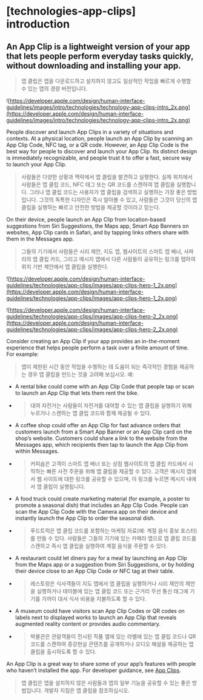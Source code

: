 # **[technologies-app-clips] introduction**

## An App Clip is a lightweight version of your app that lets people perform everyday tasks quickly, without downloading and installing your app.
> 앱 클립은 앱을 다운로드하고 설치하지 않고도 일상적인 작업을 빠르게 수행할 수 있는 앱의 경량 버전입니다.
>




![https://developer.apple.com/design/human-interface-guidelines/images/intro/technologies/technology-app-clips-intro_2x.png](https://developer.apple.com/design/human-interface-guidelines/images/intro/technologies/technology-app-clips-intro_2x.png)

People discover and launch App Clips in a variety of situations and contexts. At a physical location, people launch an App Clip by scanning an App Clip Code, NFC tag, or a QR code. However, an App Clip Code is the best way for people to discover and launch your App Clip. Its distinct design is immediately recognizable, and people trust it to offer a fast, secure way to launch your App Clip.
> 사람들은 다양한 상황과 맥락에서 앱 클립을 발견하고 실행한다. 실제 위치에서 사람들은 앱 클립 코드, NFC 태그 또는 QR 코드를 스캔하여 앱 클립을 실행합니다. 그러나 앱 클립 코드는 사용자가 앱 클립을 검색하고 실행하는 가장 좋은 방법입니다. 그것의 독특한 디자인은 즉시 알아볼 수 있고, 사람들은 그것이 당신의 앱 클립을 실행하는 빠르고 안전한 방법을 제공할 것이라고 믿는다.
>




On their device, people launch an App Clip from location-based suggestions from Siri Suggestions, the Maps app, Smart App Banners on websites, App Clip cards in Safari, and by tapping links others share with them in the Messages app.
> 그들의 기기에서 사람들은 시리 제안, 지도 앱, 웹사이트의 스마트 앱 배너, 사파리의 앱 클립 카드, 그리고 메시지 앱에서 다른 사람들이 공유하는 링크를 탭하여 위치 기반 제안에서 앱 클립을 실행한다.
>




![https://developer.apple.com/design/human-interface-guidelines/technologies/app-clips/images/app-clips-hero-1_2x.png](https://developer.apple.com/design/human-interface-guidelines/technologies/app-clips/images/app-clips-hero-1_2x.png)

![https://developer.apple.com/design/human-interface-guidelines/technologies/app-clips/images/app-clips-hero-2_2x.png](https://developer.apple.com/design/human-interface-guidelines/technologies/app-clips/images/app-clips-hero-2_2x.png)

Consider creating an App Clip if your app provides an in-the-moment experience that helps people perform a task over a finite amount of time. For example:
> 앱이 제한된 시간 동안 작업을 수행하는 데 도움이 되는 즉각적인 경험을 제공하는 경우 앱 클립을 만드는 것을 고려해 보십시오. 예:
>




- A rental bike could come with an App Clip Code that people tap or scan to launch an App Clip that lets them rent the bike.
- >  대여 자전거는 사람들이 자전거를 대여할 수 있는 앱 클립을 실행하기 위해 누르거나 스캔하는 앱 클립 코드와 함께 제공될 수 있다.

- A coffee shop could offer an App Clip for fast advance orders that customers launch from a Smart App Banner or an App Clip card on the shop’s website. Customers could share a link to the website from the Messages app, which recipients then tap to launch the App Clip from within Messages.
- >  커피숍은 고객이 스마트 앱 배너 또는 상점 웹사이트의 앱 클립 카드에서 시작하는 빠른 사전 주문을 위해 앱 클립을 제공할 수 있다. 고객은 메시지 앱에서 웹 사이트에 대한 링크를 공유할 수 있으며, 이 링크를 누르면 메시지 내에서 앱 클립이 실행됩니다.

- A food truck could create marketing material (for example, a poster to promote a seasonal dish) that includes an App Clip Code. People can scan the App Clip Code with the Camera app on their device and instantly launch the App Clip to order the seasonal dish.
- >  푸드트럭은 앱 클립 코드를 포함하는 마케팅 자료(예: 계절 음식 홍보 포스터)를 만들 수 있다. 사람들은 그들의 기기에 있는 카메라 앱으로 앱 클립 코드를 스캔하고 즉시 앱 클립을 실행하여 계절 음식을 주문할 수 있다.

- A restaurant could let diners pay for a meal by launching an App Clip from the Maps app or a suggestion from Siri Suggestions, or by holding their device close to an App Clip Code or NFC tag at their table.
- >  레스토랑은 식사객들이 지도 앱에서 앱 클립을 실행하거나 시리 제안의 제안을 실행하거나 테이블에 있는 앱 클립 코드 또는 근거리 무선 통신 태그에 기기를 가까이 대서 식사 비용을 지불하도록 할 수 있다.

- A museum could have visitors scan App Clip Codes or QR codes on labels next to displayed works to launch an App Clip that reveals augmented reality content or provides audio commentary.
- >  박물관은 관람객들이 전시된 작품 옆에 있는 라벨에 있는 앱 클립 코드나 QR 코드를 스캔하여 증강현실 콘텐츠를 공개하거나 오디오 해설을 제공하는 앱 클립을 출시하도록 할 수 있다.


An App Clip is a great way to share some of your app’s features with people who haven’t installed the app. For developer guidance, see [App Clips](https://developer.apple.com/documentation/app_clips).
> 앱 클립은 앱을 설치하지 않은 사람들과 앱의 일부 기능을 공유할 수 있는 좋은 방법입니다. 개발자 지침은 앱 클립을 참조하십시오.
>



